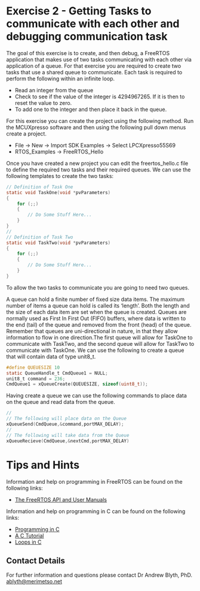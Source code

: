 # Exercise 2 - Getting Tasks to communicate with each other and debugging communication task

The goal of this exercise is to create, and then debug, a FreeRTOS application that makes use of two tasks communicating with each other via application of a queue. For that exercise you are required to create two tasks that use a shared queue to communicate. Each task is required to perform the following within an infinite loop.
* Read an integer from the queue
* Check to see if the value of the integer is 4294967265. If it is then to reset the value to zero.
* To add one to the integer and then place it back in the queue.


For this exercise you can create the project using the following method. Run the MCUXpresso software and then using the following pull down menus create a project.
* File -> New -> Import SDK Examples -> Select LPCXpresso55S69
* RTOS_Examples -> FreeRTOS_Hello

Once you have created a new project you can edit the freertos_hello.c file to define the required two tasks and their required queues. We can use the following templates to create the two tasks:
```c
// Definition of Task One
static void TaskOne(void *pvParameters)
{
    for (;;)
    {
        // Do Some Stuff Here...
    }
}
//
// Definition of Task Two
static void TaskTwo(void *pvParameters)
{
    for (;;)
    {
        // Do Some Stuff Here...
    }
}
```
To allow the two tasks to communicate you are going to need two queues.


A queue can hold a finite number of fixed size data items. The maximum number of items a queue can hold is called its ‘length’. Both the length and the size of each data item are set when the queue is created. Queues are normally used as First In First Out (FIFO) buffers, where data is written to the end (tail) of the queue and removed from the front (head) of the queue. Remember that queues are uni-directional in nature, in that they allow information to flow in one direction.The first queue will allow for TaskOne to communicate with TaskTwo, and the second queue will allow for TaskTwo to communicate with TaskOne. We can use the following to create a queue that will contain data of type unit8_t.
```c
#define QUEUESIZE 10
static QueueHandle_t CmdQueue1 = NULL;
unit8_t command = 236;
CmdQueue1 = xQueueCreate(QUEUESIZE, sizeof(uint8_t));
```
Having create a queue we can use the following commands to place data on the queue and read data from the queue.
```c
//
// The following will place data on the Queue
xQueueSend(CmdQueue,&command,portMAX_DELAY);
//
// The following will take data from the Queue
xQueueRecieve(CmdQueue,&nextCmd,portMAX_DELAY)

```
# Tips and Hints
Information and help on programming in FreeRTOS can be found on the following links:
* [The FreeRTOS API and User Manuals](https://www.freertos.org/Documentation/RTOS_book.html)

Information and help on programming in C can be found on the following links:
* [Programming in C](https://beginnersbook.com/2014/01/c-program-structure/)
* [A C Tutorial](https://www.cprogramming.com/tutorial/c-tutorial.html?inl=nv)
* [Loops in C](https://www.tutorialspoint.com/cprogramming/c_loops.htm)

## Contact Details

For further information and questions please contact Dr Andrew Blyth, PhD. <ablyth@merimetso.net>
